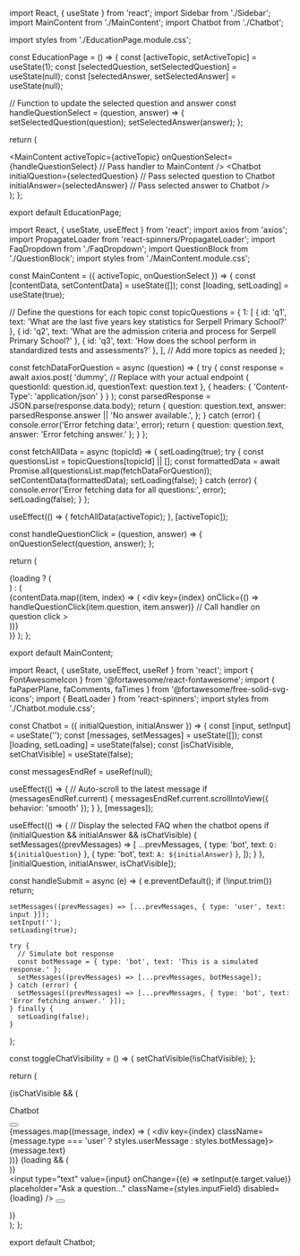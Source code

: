 import React, { useState } from 'react';
import Sidebar from './Sidebar';
import MainContent from './MainContent';
import Chatbot from './Chatbot';

import styles from './EducationPage.module.css';

const EducationPage = () => {
  const [activeTopic, setActiveTopic] = useState(1);
  const [selectedQuestion, setSelectedQuestion] = useState(null);
  const [selectedAnswer, setSelectedAnswer] = useState(null);

  // Function to update the selected question and answer
  const handleQuestionSelect = (question, answer) => {
    setSelectedQuestion(question);
    setSelectedAnswer(answer);
  };

  return (
    <div className={styles.educationPage}>
      <Sidebar setActiveTopic={setActiveTopic} />
      <MainContent
        activeTopic={activeTopic}
        onQuestionSelect={handleQuestionSelect} // Pass handler to MainContent
      />
      <Chatbot
        initialQuestion={selectedQuestion} // Pass selected question to Chatbot
        initialAnswer={selectedAnswer} // Pass selected answer to Chatbot
      />
    </div>
  );
};

export default EducationPage;





import React, { useState, useEffect } from 'react';
import axios from 'axios';
import PropagateLoader from 'react-spinners/PropagateLoader';
import FaqDropdown from './FaqDropdown';
import QuestionBlock from './QuestionBlock';
import styles from './MainContent.module.css';

const MainContent = ({ activeTopic, onQuestionSelect }) => {
  const [contentData, setContentData] = useState([]);
  const [loading, setLoading] = useState(true);

  // Define the questions for each topic
  const topicQuestions = {
    1: [
      { id: 'q1', text: 'What are the last five years key statistics for Serpell Primary School?' },
      { id: 'q2', text: 'What are the admission criteria and process for Serpell Primary School?' },
      { id: 'q3', text: 'How does the school perform in standardized tests and assessments?' },
    ],
    // Add more topics as needed
  };

  const fetchDataForQuestion = async (question) => {
    try {
      const response = await axios.post(
        'dummy', // Replace with your actual endpoint
        { questionId: question.id, questionText: question.text },
        { headers: { 'Content-Type': 'application/json' } }
      );
      const parsedResponse = JSON.parse(response.data.body);
      return {
        question: question.text,
        answer: parsedResponse.answer || 'No answer available.',
      };
    } catch (error) {
      console.error('Error fetching data:', error);
      return { question: question.text, answer: 'Error fetching answer.' };
    }
  };

  const fetchAllData = async (topicId) => {
    setLoading(true);
    try {
      const questionsList = topicQuestions[topicId] || [];
      const formattedData = await Promise.all(questionsList.map(fetchDataForQuestion));
      setContentData(formattedData);
      setLoading(false);
    } catch (error) {
      console.error('Error fetching data for all questions:', error);
      setLoading(false);
    }
  };

  useEffect(() => {
    fetchAllData(activeTopic);
  }, [activeTopic]);

  const handleQuestionClick = (question, answer) => {
    onQuestionSelect(question, answer);
  };

  return (
    <div className={styles.mainContent}>
      {loading ? (
        <div className={styles.loaderWrapper}>
          <PropagateLoader color="rgb(15, 95, 220)" loading={loading} size={22} />
        </div>
      ) : (
        <div>
          {contentData.map((item, index) => (
            <div
              key={index}
              onClick={() => handleQuestionClick(item.question, item.answer)} // Call handler on question click
            >
              <QuestionBlock question={item.question} answerData={item.answer} />
            </div>
          ))}
        </div>
      )}
    </div>
  );
};

export default MainContent;



import React, { useState, useEffect, useRef } from 'react';
import { FontAwesomeIcon } from '@fortawesome/react-fontawesome';
import { faPaperPlane, faComments, faTimes } from '@fortawesome/free-solid-svg-icons';
import { BeatLoader } from 'react-spinners';
import styles from './Chatbot.module.css';

const Chatbot = ({ initialQuestion, initialAnswer }) => {
  const [input, setInput] = useState('');
  const [messages, setMessages] = useState([]);
  const [loading, setLoading] = useState(false);
  const [isChatVisible, setChatVisible] = useState(false);

  const messagesEndRef = useRef(null);

  useEffect(() => {
    // Auto-scroll to the latest message
    if (messagesEndRef.current) {
      messagesEndRef.current.scrollIntoView({ behavior: 'smooth' });
    }
  }, [messages]);

  useEffect(() => {
    // Display the selected FAQ when the chatbot opens
    if (initialQuestion && initialAnswer && isChatVisible) {
      setMessages((prevMessages) => [
        ...prevMessages,
        { type: 'bot', text: `Q: ${initialQuestion}` },
        { type: 'bot', text: `A: ${initialAnswer}` },
      ]);
    }
  }, [initialQuestion, initialAnswer, isChatVisible]);

  const handleSubmit = async (e) => {
    e.preventDefault();
    if (!input.trim()) return;

    setMessages((prevMessages) => [...prevMessages, { type: 'user', text: input }]);
    setInput('');
    setLoading(true);

    try {
      // Simulate bot response
      const botMessage = { type: 'bot', text: 'This is a simulated response.' };
      setMessages((prevMessages) => [...prevMessages, botMessage]);
    } catch (error) {
      setMessages((prevMessages) => [...prevMessages, { type: 'bot', text: 'Error fetching answer.' }]);
    } finally {
      setLoading(false);
    }
  };

  const toggleChatVisibility = () => {
    setChatVisible(!isChatVisible);
  };

  return (
    <div className={styles.chatContainer}>
      <div className={styles.iconContainer} onClick={toggleChatVisibility}>
        <FontAwesomeIcon icon={faComments} className={styles.conversationIcon} />
      </div>
      {isChatVisible && (
        <div className={styles.chatWindow}>
          <div className={styles.chatHeader}>
            <p className={styles.chatHeading}>Chatbot</p>
            <button className={styles.closeButton} onClick={toggleChatVisibility}>
              <FontAwesomeIcon icon={faTimes} />
            </button>
          </div>
          <div className={styles.messages}>
            {messages.map((message, index) => (
              <div key={index} className={message.type === 'user' ? styles.userMessage : styles.botMessage}>
                <div className={styles.messageText}>{message.text}</div>
              </div>
            ))}
            {loading && (
              <div className={styles.botMessage}>
                <BeatLoader color="#5f1ec1" size={8} />
              </div>
            )}
            <div ref={messagesEndRef} />
          </div>
          <form onSubmit={handleSubmit} className={styles.inputForm}>
            <input
              type="text"
              value={input}
              onChange={(e) => setInput(e.target.value)}
              placeholder="Ask a question..."
              className={styles.inputField}
              disabled={loading}
            />
            <button type="submit" className={styles.submitButton} title="Send">
              <FontAwesomeIcon icon={faPaperPlane} />
            </button>
          </form>
        </div>
      )}
    </div>
  );
};

export default Chatbot;
